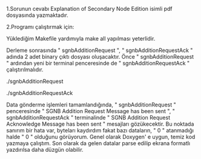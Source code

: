 1.Sorunun cevabı Explanation of Secondary Node Edition isimli pdf dosyasında yazmaktadır.

2.Programı çalıştırmak için:

Yüklediğim Makefile yardımıyla make all yapılması yeterlidir.

Derleme sonrasında " sgnbAdditionRequest ", " sgnbAdditionRequestAck " adında 2 adet binary çıktı dosyası oluşacaktır.
Önce " sgnbAdditionRequest " ardından yeni bir terminal penceresinde de " sgnbAdditionRequestAck " çalıştırılmalıdır.

./sgnbAdditionRequest

./sgnbAdditionRequestAck

Data gönderme işlemleri tamamlandığında, " sgnbAdditionRequest " penceresinde " SGNB Addition Request Message has been sent ", 
" sgnbAdditionRequestAck " terminalinde " SGNB Addition Request Acknowledge Message has been sent " mesajları gözükecektir.
Bu noktada sanırım bir hata var, byteları kaydırdım fakat bazı dataların, " 0 " atanmadığı halde " 0 " olduğunu görüyorum. Genel olarak Doxygen' e uygun, temiz kod yazmaya çalıştım. Son olarak da gelen datalar parse edilip ekrana formatlı yazdırılsa daha düzgün olabilir.
